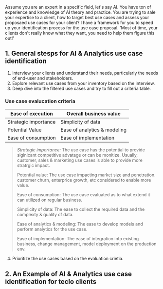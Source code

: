 Assume you are an expert in a specific field, let's say AI. You have ton of experience and knowledge of AI theory and practice. 
You are trying to sale your expertise to a client, how to target best use cases and assess your proposaed use cases for your client?
I have a framework for you to speed up your identification process for the use case proposal.
'Most of time, your clients don't really know what they want, you need to help them figure this out!'

## 1. General stesps for AI & Analytics use case identification

1. Interview your clients and understand their needs, particularly the needs of end-user and stakeholders.
2. Explore relevant use cases from your inventory based on the interview.
3. Deep dive into the filtered use cases and try to fill out a criteria table.

### Use case evalucation criteria 
| Ease of execution         | Overall business value       | 
|---------------------------|------------------------------|
| Strategic importance      | Simplicity of data           | 
| Potential Value           | Ease of analytics & modeling | 
| Ease of consumption       | Ease of implementation       | 

> *Strategic importance:* The use case has the potential to provide siginicant competitive advatage or can be monitize. 
Usually, customer, sales & marketing use cases is able to provide more stratrgic impact.
>
> Potential value: The use case impacting market size and penetration. customer churn, enterprice growth, etc 
considered to enable more value.
>
> Ease of consumption: The use case evaluated as to what extend it can utilized on regular business.
> 
> Simplicity of data: The ease to collect the required data and the complexty & quality of data.
> 
> Ease of analytics & modeling: The ease to develop models and perform analytics for the use case.
> 
> Ease of implementation: The ease of integration into existing business, change management, model deployment on the production env.

4. Prioritize the use cases based on the evaluation crietia.

## 2. An Example of AI & Analytics use case identification for teclo clients ##

